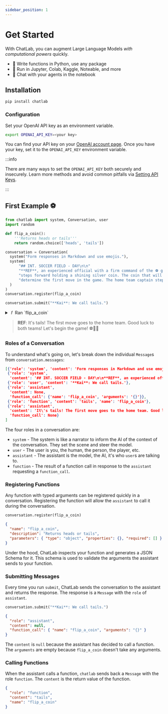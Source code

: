 ```yaml
---
sidebar_position: 1
---
```


# Get Started

With ChatLab, you can augment Large Language Models _with computational powers_ quickly.

- 🐍 Write functions in Python, use any package
- 📗 Run in Jupyter, Colab, Kaggle, Noteable, and more
- 🤖 Chat with your agents in the notebook

<!-- ChatLab is a Python package that makes it easy to experiment with OpenAI's chat models. It provides a simple interface to give assistants access to any Python functions you can write.

Best yet, it's interactive in the notebook! -->

## Installation

```bash
pip install chatlab
```

### Configuration

Set your OpenAI API key as an environment variable.

```bash
export OPENAI_API_KEY=<your key>
```

You can find your API key on your [OpenAI account page](https://platform.openai.com/account/api-keys). Once you have your key, set it to the `OPENAI_API_KEY` environment variable.

:::info

There are many ways to set the `OPENAI_API_KEY` both securely and insecurely. Learn more methods and avoid common pitfalls via [Setting API Keys](/docs/setting-api-keys).

:::

## First Example ⚽️

```python
from chatlab import system, Conversation, user
import random

def flip_a_coin():
    '''Returns heads or tails'''
    return random.choice(['heads', 'tails'])

conversation = Conversation(
  system("Form responses in Markdown and use emojis."),
  system(
      "## INT. SOCCER FIELD - DAY\n\n"
      "**REF**, an experienced official with a firm command of the ⚽️ game, "
      "steps forward holding a shining silver coin. The coin that will "
      "determine the first move in the game. The home team captain steps up."
  )
)
conversation.register(flip_a_coin)

conversation.submit("**Kai**: We call tails.")
```

<details style={{
  background: '#DDE6ED',
  color: '#27374D',
  padding: '.5rem 1rem',
  borderRadius: '5px',
}}>

<summary>&nbsp;𝑓&nbsp; Ran `flip_a_coin`
</summary>

Input:

```json
{}
```

Output:

```json
"tails"
```

</details>

> **REF**: It's tails! The first move goes to the home team. Good luck to both teams! Let's begin the game! ⚽️👍🏼

### Roles of a Conversation

To understand what's going on, let's break down the individual `Message`s from `conversation.messages`:

```json
[{'role': 'system', 'content': 'Form responses in Markdown and use emojis.'},
 {'role': 'system',
  'content': '## INT. SOCCER FIELD - DAY\n\n**REF**, an experienced official with a firm command of the ⚽️ game, steps forward holding a shining silver coin. The coin that will determine the first move in the game. The home team captain steps up.'},
 {'role': 'user', 'content': '**Kai**: We call tails.'},
 {'role': 'assistant',
  'content': None,
  'function_call': {'name': 'flip_a_coin', 'arguments': '{}'}},
 {'role': 'function', 'content': 'tails', 'name': 'flip_a_coin'},
 {'role': 'assistant',
  'content': 'It\'s tails! The first move goes to the home team. Good luck to both teams! Let\'s begin the game! ⚽️👍🏼',
  'function_call': None}
]
```

<!-- Note: the assistant is the AI, system is a message only the AI can see -- it's like a facilitator, user is obviously a user -->

The four roles in a conversation are:

- `system` - The system is like a narrator to inform the AI of the context of the conversation. They set the scene and steer the model.
- `user` - The user is you, the human, the person, the player, etc.
- `assistant` - The assistant is the model, the AI, it's who `user`s are talking to.
- `function` - The result of a function call in response to the `assistant` requesting a `function_call`.

### Registering Functions

Any function with typed arguments can be registered quickly in a conversation. Registering the function will allow the `assistant` to call it during the conversation.

```python
conversation.register(flip_a_coin)
```

```json
{
  "name": "flip_a_coin",
  "description": "Returns heads or tails",
  "parameters": { "type": "object", "properties": {}, "required": [] }
}
```

Under the hood, ChatLab inspects your function and generates a JSON Schema for it. This schema is used to validate the arguments the assistant sends to your function.

### Submitting Messages

Every time you run `submit`, ChatLab sends the conversation to the assistant and returns the response. The response is a `Message` with the `role` of `assistant`.

```python
conversation.submit("**Kai**: We call tails.")
```

```json
{
  "role": "assistant",
  "content": null,
  "function_call": { "name": "flip_a_coin", "arguments": "{}" }
}
```

The `content` is `null` because the assistant has decided to call a function. The `arguments` are empty because `flip_a_coin` doesn't take any arguments.

### Calling Functions

When the assistant calls a function, `chatlab` sends back a `Message` with the role `function`. The `content` is the return value of the function.

```json
{
  "role": "function",
  "content": "tails",
  "name": "flip_a_coin"
}
```
